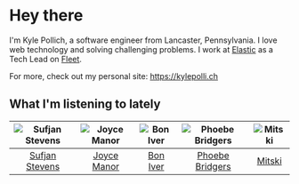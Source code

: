 # Hey there


I'm Kyle Pollich, a software engineer from Lancaster, Pennsylvania. I love web technology and solving challenging problems.
I work at [Elastic](https://www.elastic.co/) as a Tech Lead on [Fleet](https://www.elastic.co/guide/en/fleet/current/fleet-overview.html).

For more, check out my personal site: https://kylepolli.ch

## What I'm listening to lately

<!-- begin artists -->
  |![Sufjan Stevens](https://i.scdn.co/image/ab6761610000f178b80dd6b23c5c04d62d9aa0c6)|![Joyce Manor](https://i.scdn.co/image/ab6761610000f178b3f2a370b7c0ab22e199217c)|![Bon Iver](https://i.scdn.co/image/ab6761610000f17867be065df01f37a3880216be)|![Phoebe Bridgers](https://i.scdn.co/image/ab6761610000f178626686e362d30246e816cc5b)|![Mitski](https://i.scdn.co/image/ab6761610000f1784bdb3888818637acb71c4a13)|
  |:---:|:---:|:---:|:---:|:---:|
  |[Sufjan Stevens](https://open.spotify.com/artist/4MXUO7sVCaFgFjoTI5ox5c)|[Joyce Manor](https://open.spotify.com/artist/7qbvNcfTfckhCNM8NiR8nN)|[Bon Iver](https://open.spotify.com/artist/4LEiUm1SRbFMgfqnQTwUbQ)|[Phoebe Bridgers](https://open.spotify.com/artist/1r1uxoy19fzMxunt3ONAkG)|[Mitski](https://open.spotify.com/artist/2uYWxilOVlUdk4oV9DvwqK)|
<!-- end artists -->
